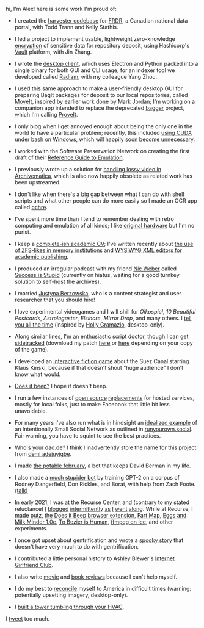 hi, I'm Alex! here is some work I'm proud of:

- I created the [harvester codebase](https://github.com/axfelix/frdr_harvest) for [FRDR](https://www.frdr-dfdr.ca/repo/), a Canadian national data portal, with Todd Trann and Kelly Stathis.

- I led a project to implement usable, lightweight zero-knowledge [encryption](https://github.com/jza201/frdr-secure-data) of sensitive data for repository deposit, using Hashicorp's [Vault](https://www.vaultproject.io/) platform, with Jin Zhang.

- I wrote the [desktop client](https://github.com/usask-rc/radiam-agent-releases/releases), which uses Electron and Python packed into a single binary for both GUI and CLI usage, for an indexer tool we developed called [Radiam](https://radiam.readthedocs.io/en/latest/), with my colleague Yang Zhou.

- I used this same approach to make a user-friendly desktop GUI for preparing BagIt packages for deposit to our local repositories, called [MoveIt](https://github.com/axfelix/moveit-electron), inspired by earlier work done by Mark Jordan; I'm working on a companion app intended to replace the deprecated [bagger](https://github.com/LibraryOfCongress/bagger) project, which I'm calling [ProveIt](https://github.com/axfelix/dragbag).

- I only blog when I get annoyed enough about being the only one in the world to have a particular problem; recently, this included [using CUDA under bash on Windows](cuda.md), which will happily [soon become unnecessary](https://www.theverge.com/2020/5/19/21263377/microsoft-windows-10-linux-gui-apps-gpu-acceleration-wsl-features).

- I worked with the Software Preservation Network on creating the first draft of their [Reference Guide to Emulation](https://cocky-keller-94bd84.netlify.app/).

- I previously wrote up a solution for [handling lossy video in Archivematica](ffv1.md), which is also now happily obsolete as related work has been upstreamed.

- I don't like when there's a big gap between what I can do with shell scripts and what other people can do more easily so I made an OCR app called [ochre](https://github.com/axfelix/ochre).

- I've spent more time than I tend to remember dealing with retro computing and emulation of all kinds; I like [original hardware](macs.jpg) but I'm no purist.

- I keep a [complete-ish academic CV](agarnett.pdf); I've written recently about [the use of ZFS-likes in memory institutions](papers/ipres18.pdf) and [WYSIWYG XML editors for academic publishing](https://www.ncbi.nlm.nih.gov/books/NBK425544/).

- I produced an irregular podcast with my friend [Nic Weber](http://nicweber.info/) called [Success is Stupid](https://github.com/axfelix/axfelix.github.io/raw/master/sis0.mp3) (currently on hiatus, waiting for a good turnkey solution to self-host the archives).

- I married [Justyna Berzowska](http://ambientstructures.ca/), who is a content strategist and user researcher that you should hire!

- I love experimental videogames and I will shill for *Oikospiel*, *10 Beautiful Postcards*, *Astrologaster*, *Elsinore*, *Mirror Drop*, and many others. I [tell you all the time](https://lana.whosyourdad.de) (inspired by [Holly Gramazio](https://twitter.com/hollygramazio/status/1211703711275327489), desktop-only).

- Along similar lines, I'm an enthusiastic script doctor, though I can get [sidetracked](https://youtu.be/gbFlO9WrojU) (download my patch [here](sft.vcdiff) or [here](sftr.vcdiff) depending on your copy of the game).

- I developed an [interactive fiction game](kinski.html) about the Suez Canal starring Klaus Kinski, because if that doesn't shout "huge audience" I don't know what would.

- [Does it beep?](https://doesitbeep.com) I hope it doesn't beep.

- I run a few instances of [open source](https://dukakis.ca) [replacements](https://gathio.dukakis.ca) for hosted services, mostly for local folks, just to make Facebook that little bit less unavoidable.

- For many years I've also run what is in hindsight an [idealized example](https://selectbutton.net) of an Intentionally Small Social Network as outlined in [runyourown.social](https://runyourown.social/). Fair warning, you have to squint to see the best practices.

- [Who's your dad.de](http://whosyourdad.de/)? I think I inadvertently stole the name for this project from [demi adejuyigbe](https://twitter.com/electrolemon/status/1182047291084959744?lang=en).

- I made [the potable february](https://twitter.com/potablefebruary), a bot that keeps David Berman in my life.

- I also made a [much stupider bot](https://twitter.com/WifeProblem) by training GPT-2 on a corpus of Rodney Dangerfield, Don Rickles, and Borat, with help from Zach Foote. [(talk)](https://www.twitch.tv/videos/716588929?t=0h17m39s)

- In early 2021, I was at the Recurse Center, and (contrary to my stated reluctance) [I](blagg/21-1-6.md) [blogged](blagg/21-1-8.md) [intermittently](blagg/21-1-13.md) [as](blagg/21-1-19.md) [I](blagg/21-1-25.md) [went](blagg/21-1-29.md) [along](blagg/21-2-4.md). While at Recurse, I made [putz](https://pypi.org/project/putz/), [the Does it Beep browser extension](https://github.com/axfelix/doesitbeep-ext), [Fart Map](https://usa.whosyourdad.de), [Eggs and Milk Minder 1.0c](https://github.com/axfelix/eggsandmilk), [To Bezier is Human](https://www.lexaloffle.com/bbs/?tid=41217), [ffmpeg on Ice](https://ffmpeg-on-ice.herokuapp.com/), and other experiments.

- I once got upset about gentrification and wrote a [spooky story](homecoming.html) that doesn't have very much to do with gentrification.

- I contributed a little personal history to Ashley Blewer's [Internet Girlfriend Club](https://internetgirlfriend.club/volume9/3.html).

- I also write [movie](https://letterboxd.com/cremaster6/film/ishtar/) and [book reviews](https://www.goodreads.com/review/show/3547539425) because I can't help myself.

- I do my best to [reconcile](https://corona.whosyourdad.de/) myself to America in difficult times (warning: potentially upsetting imagery, desktop-only).

- I [built a tower tumbling through your HVAC](https://www.youtube.com/watch?v=B4eSU1dNJA0).

I [tweet](https://twitter.com/axfelix) too much.
